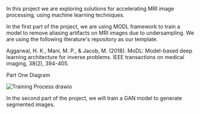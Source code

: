 In this project we are exploring solutions for accelerating MRI image processing, using machine learning techniques. 

In the first part of the project, we are using MODL framework to train a model to remove aliasing artifacts on MRI images due to undersampling. We are using the following literature's repository as our template. 

Aggarwal, H. K., Mani, M. P., & Jacob, M. (2018). MoDL: Model-based deep learning architecture for inverse problems. IEEE transactions on medical imaging, 38(2), 394-405.

Part One Diagram 

![Training Process drawio](https://github.com/RoyH11/AML/assets/98927448/eaa8ad6b-d1ca-40af-8d6f-575e208465f5)


In the second part of the project, we will train a GAN model to generate segmented images. 

